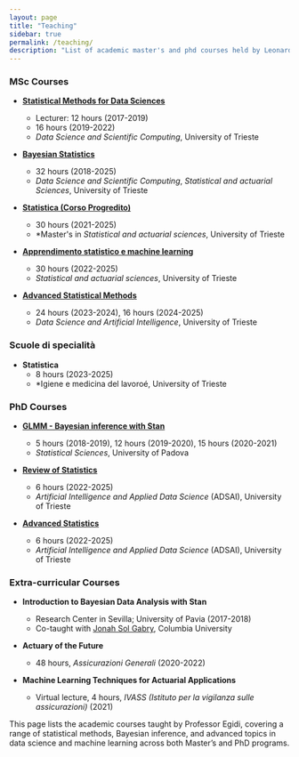 ```yaml
---
layout: page
title: "Teaching"
sidebar: true
permalink: /teaching/
description: "List of academic master's and phd courses held by Leonardo Egidi"
---
```


### MSc  Courses

- **[Statistical Methods for Data Sciences](https://units.coursecatalogue.cineca.it/insegnamenti/2024/119811/2023/4/10681?coorte=2024&schemaid=12608)**
  - Lecturer: 12 hours (2017-2019)
  - 16 hours (2019-2022)
  - *Data Science and Scientific Computing*, University of Trieste

- **[Bayesian Statistics](https://units.coursecatalogue.cineca.it/insegnamenti/2024/117941/2023/1/10681?coorte=2023&schemaid=12581)**
  -  32 hours (2018-2025)
  - *Data Science and Scientific Computing*,  *Statistical and actuarial Sciences*, University of Trieste

- **[Statistica (Corso Progredito)](https://units.coursecatalogue.cineca.it/insegnamenti/2024/113341/2018/1/10256?coorte=2023&schemaid=12615)**
  -  30 hours (2021-2025)
  - *Master's in *Statistical and actuarial sciences*, University of Trieste

- **[Apprendimento statistico e machine learning](https://units.coursecatalogue.cineca.it/insegnamenti/2024/119313/2017/2/10232?coorte=2024&schemaid=12793)**
  -  30 hours (2022-2025)
  - *Statistical and actuarial sciences*, University of Trieste

- **[Advanced Statistical Methods](https://units.coursecatalogue.cineca.it/insegnamenti/2024/119901/2023/2/10681?coorte=2023&schemaid=12582)**
  -  24 hours (2023-2024), 16 hours (2024-2025)
  - *Data Science and Artificial Intelligence*, University of Trieste

### Scuole di specialità

- **Statistica**
  - 8 hours (2023-2025)
  - *Igiene e medicina del lavoroé, University of Trieste


### PhD Courses

- **[GLMM - Bayesian inference with Stan](https://www.stat.unipd.it/sites/stat.unipd.it/files/glmm_syllabus.pdf)**
  -  5 hours (2018-2019), 12 hours (2019-2020), 15 hours (2020-2021)
  - *Statistical Sciences*, University of Padova

- **[Review of Statistics](https://adsai.units.it/courses/)**
  -  6 hours (2022-2025)
  - *Artificial Intelligence and Applied Data Science* (ADSAI), University of Trieste

- **[Advanced Statistics](https://adsai.units.it/courses/)**
  -  6 hours (2022-2025)
  - *Artificial Intelligence and Applied Data Science* (ADSAI), University of Trieste

### Extra-curricular Courses

- **Introduction to Bayesian Data Analysis with Stan**
  - Research Center in Sevilla; University of Pavia (2017-2018)
  - Co-taught with [Jonah Sol Gabry](https://jgabry.github.io/), Columbia University

- **Actuary of the Future**
  -  48 hours, *Assicurazioni Generali* (2020-2022)

- **Machine Learning Techniques for Actuarial Applications**
  - Virtual lecture, 4 hours, *IVASS (Istituto per la vigilanza sulle assicurazioni)* (2021)

This page lists the academic courses taught by Professor Egidi, covering a range of statistical methods, Bayesian inference, and advanced topics in data science and machine learning across both Master’s and PhD programs.
